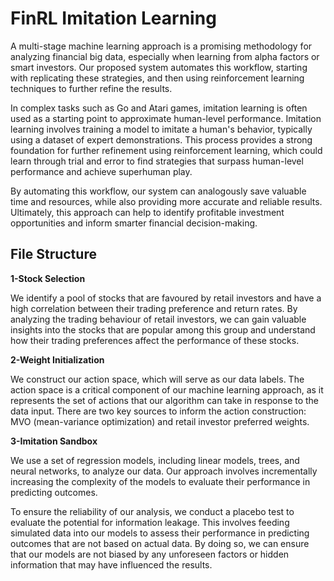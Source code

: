 # FinRL Imitation Learning

A multi-stage machine learning approach is a promising methodology for analyzing financial big data, especially when learning from alpha factors or smart investors. Our proposed system automates this workflow, starting with replicating these strategies, and then using reinforcement learning techniques to further refine the results.

In complex tasks such as Go and Atari games, imitation learning is often used as a starting point to approximate human-level performance. Imitation learning involves training a model to imitate a human's behavior, typically using a dataset of expert demonstrations. This process provides a strong foundation for further refinement using reinforcement learning, which could learn through trial and error to find strategies that surpass human-level performance and achieve superhuman play.

By automating this workflow, our system can analogously save valuable time and resources, while also providing more accurate and reliable results. Ultimately, this approach can help to identify profitable investment opportunities and inform smarter financial decision-making.

## File Structure

**1-Stock Selection**		

We identify a pool of stocks that are favoured by retail investors and have a high correlation between their trading preference and return rates. By analyzing the trading behaviour of retail investors, we can gain valuable insights into the stocks that are popular among this group and understand how their trading preferences affect the performance of these stocks.

**2-Weight Initialization**

We construct our action space, which will serve as our data labels. The action space is a critical component of our machine learning approach, as it represents the set of actions that our algorithm can take in response to the data input. There are two key sources to inform the action construction: MVO (mean-variance optimization) and retail investor preferred weights.  

**3-Imitation Sandbox**

We use a set of regression models, including linear models, trees, and neural networks, to analyze our data. Our approach involves incrementally increasing the complexity of the models to evaluate their performance in predicting outcomes.

To ensure the reliability of our analysis, we conduct a placebo test to evaluate the potential for information leakage. This involves feeding simulated data into our models to assess their performance in predicting outcomes that are not based on actual data. By doing so, we can ensure that our models are not biased by any unforeseen factors or hidden information that may have influenced the results.
